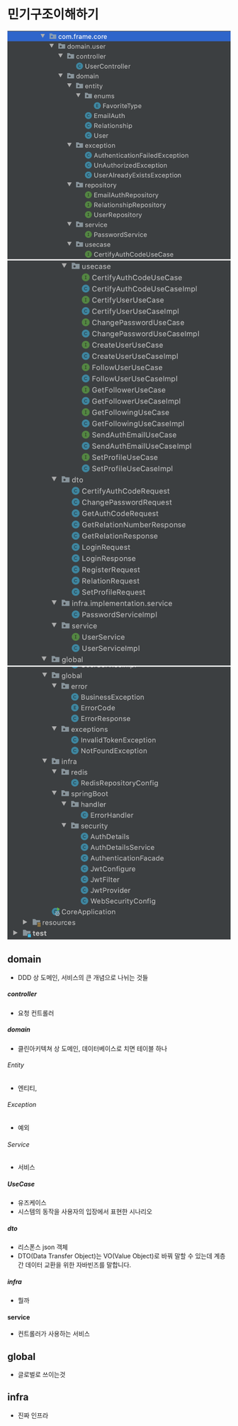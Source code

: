 # 민기구조이해하기

![structure_1](./structure_1.png)
![structure_2](./structure_2.png)
![structure_3](./structure_3.png)

## domain

- DDD 상 도메인, 서비스의 큰 개념으로 나뉘는 것들

##### controller

- 요청 컨트롤러

##### domain

- 클린아키텍쳐 상 도메인, 데이터베이스로 치면 테이블 하나

###### Entity

- 엔티티,

###### Exception

- 예외

###### Service

- 서비스

##### UseCase

- 유즈케이스
- 시스템의 동작을 사용자의 입장에서 표현한 시나리오

##### dto

- 리스폰스 json 객체
- DTO(Data Transfer Object)는 VO(Value Object)로 바꿔 말할 수 있는데 계층간 데이터 교환을 위한 자바빈즈를 말합니다.

##### infra

- 뭘까

#### service

- 컨트롤러가 사용하는 서비스

## global

- 글로벌로 쓰이는것

## infra

- 진짜 인프라
